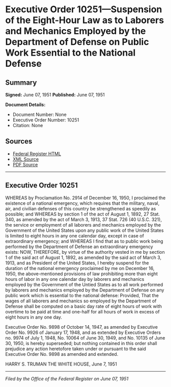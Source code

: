 # Executive Order 10251—Suspension of the Eight-Hour Law as to Laborers and Mechanics Employed by the Department of Defense on Public Work Essential to the National Defense

## Summary

**Signed:** June 07, 1951
**Published:** June 07, 1951

**Document Details:**
- Document Number: None
- Executive Order Number: 10251
- Citation: None

## Sources
- [Federal Register HTML](https://www.presidency.ucsb.edu/documents/executive-order-10251-suspension-the-eight-hour-law-laborers-and-mechanics-employed-the)
- [XML Source](None)
- [PDF Source](None)

---

## Executive Order 10251

WHEREAS by Proclamation No. 2914 of December 16, 1950, I proclaimed the existence of a national emergency, which requires that the military, naval, air, and civilian defenses of this country be strengthened as speedily as possible; and
WHEREAS by section 1 of the act of August 1, 1892, 27 Stat. 340, as amended by the act of March 3, 1913, 37 Stat. 726 (40 U.S.C. 321), the service or employment of all laborers and mechanics employed by the Government of the United States upon any public work of the United States is limited to eight hours in any one calendar day, except in case of extraordinary emergency; and
WHEREAS I find that as to public work being performed by the Department of Defense an extraordinary emergency exists:
NOW, THEREFORE, by virtue of the authority vested in me by section 1 of the said act of August 1, 1892, as amended by the said act of March 3, 1913, and as President of the United States, I hereby suspend for the duration of the national emergency proclaimed by me on December 16, 1950, the above-mentioned provisions of law prohibiting more than eight hours of labor in any one calendar day by laborers and mechanics employed by the Government of the Untied States as to all work performed by laborers and mechanics employed by the Department of Defense on any public work which is essential to the national defense: Provided, That the wages of all laborers and mechanics so employed by the Department of Defense shall be computed on a basic day rate of eight hours of work with overtime to be paid at time and one-half for all hours of work in excess of eight hours in any one day.

Executive Order No. 9898 of October 14, 1947, as amended by Executive Order No. 9926 of January 17, 1948, and as extended by Executive Orders no. 9974 of July 1, 1948, No. 10064 of June 30, 1949, and No. 10135 of June 30, 1950, is hereby superseded; but nothing contained in this order shall prejudice any action heretofore taken under or pursuant to the said Executive Order No. 9898 as amended and extended.

HARRY S. TRUMAN
THE WHITE HOUSE,
June 7, 1951

---

*Filed by the Office of the Federal Register on June 07, 1951*
